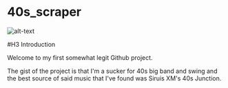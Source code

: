 # 40s_scraper
![alt-text](http://www.essexmobiledisco.co.uk/images/40s.jpg)

#H3
Introduction

 Welcome to my first somewhat legit Github project.  
 
 The gist of the project is that I'm a sucker for 40s big band and swing and the best source of said music that I've found was Siruis XM's 40s Junction.
